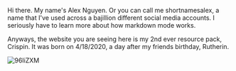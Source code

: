 Hi there. My name's Alex Nguyen. Or you can call me shortnamesalex, a name that I've used across a bajillion different social media accounts. I seriously have to learn more about how markdown mode works.

Anyways, the website you are seeing here is my 2nd ever resource pack, Crispin. It was born on 4/18/2020, a day after my friends birthday, Rutherin. 

![96IiZXM](https://user-images.githubusercontent.com/63942150/82401664-94bd0e80-9a84-11ea-8013-8c85a17135a0.png)
